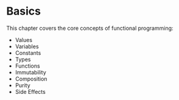 # Basics

This chapter covers the core concepts of functional programming:

- Values
- Variables
- Constants
- Types
- Functions
- Immutability
- Composition
- Purity
- Side Effects
